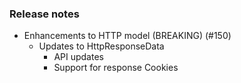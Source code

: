 ### Release notes
<!-- Please add your release notes in the following format:
- My change description (#PR/#issue)
-->
- Enhancements to HTTP model (BREAKING) (#150)
  - Updates to HttpResponseData
    - API updates
    - Support for response Cookies
